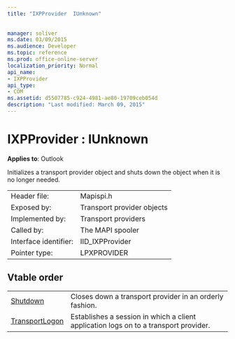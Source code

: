 ```yaml
---
title: "IXPProvider  IUnknown"
 
 
manager: soliver
ms.date: 03/09/2015
ms.audience: Developer
ms.topic: reference
ms.prod: office-online-server
localization_priority: Normal
api_name:
- IXPProvider
api_type:
- COM
ms.assetid: d5507785-c924-4981-ae80-19709ceb054d
description: "Last modified: March 09, 2015"
---
```


# IXPProvider : IUnknown

  
  
**Applies to**: Outlook 
  
Initializes a transport provider object and shuts down the object when it is no longer needed.
  
|||
|:-----|:-----|
|Header file:  <br/> |Mapispi.h  <br/> |
|Exposed by:  <br/> |Transport provider objects  <br/> |
|Implemented by:  <br/> |Transport providers  <br/> |
|Called by:  <br/> |The MAPI spooler  <br/> |
|Interface identifier:  <br/> |IID_IXPProvider  <br/> |
|Pointer type:  <br/> |LPXPROVIDER  <br/> |
   
## Vtable order

|||
|:-----|:-----|
|[Shutdown](ixpprovider-shutdown.md) <br/> |Closes down a transport provider in an orderly fashion.  <br/> |
|[TransportLogon](ixpprovider-transportlogon.md) <br/> |Establishes a session in which a client application logs on to a transport provider.  <br/> |
   

